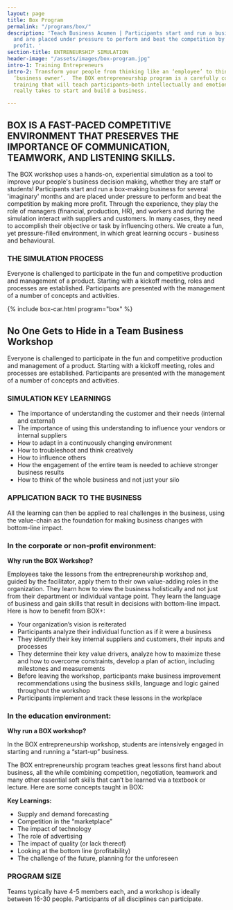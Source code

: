 ```yaml
---
layout: page
title: Box Program
permalink: "/programs/box/"
description: 'Teach Business Acumen | Participants start and run a business in a simulation
  and are placed under pressure to perform and beat the competition by making more
  profit. '
section-title: ENTRENEURSHIP SIMULATION
header-image: "/assets/images/box-program.jpg"
intro-1: Training Entrepreneurs
intro-2: Transform your people from thinking like an ‘employee’ to thinking like a
  ‘business owner’.  The BOX entrepreneurship program is a carefully constructed entrepreneurship
  training that will teach participants–both intellectually and emotionally–what it
  really takes to start and build a business.

---
```

## **BOX IS A FAST-PACED COMPETITIVE ENVIRONMENT THAT PRESERVES THE IMPORTANCE OF COMMUNICATION, TEAMWORK, AND LISTENING SKILLS.**

The BOX workshop uses a hands-on, experiential simulation as a tool to improve your people's business decision making, whether they are staff or students! Participants start and run a box-making business for several 'imaginary' months and are placed under pressure to perform and beat the competition by making more profit. Through the experience, they play the role of managers (financial, production, HR), and workers and during the simulation interact with suppliers and customers.  In many cases, they need to accomplish their objective or task by influencing others. We create a fun, yet pressure-filled environment, in which great learning occurs - business and behavioural.

### **THE SIMULATION PROCESS**

Everyone is challenged to participate in the fun and competitive production and management of a product. Starting with a kickoff meeting, roles and processes are established. Participants are presented with the management of a number of concepts and activities.

<!-- BOX Program Process Stages (edit in 'Data/box-car.yml') -->
{% include box-car.html program="box" %}

## No One Gets to Hide in a Team Business Workshop

Everyone is challenged to participate in the fun and competitive production and management of a product. Starting with a kickoff meeting, roles and processes are established. Participants are presented with the management of a number of concepts and activities.

### SIMULATION KEY LEARNINGS

* The importance of understanding the customer and their needs (internal and external)
* The importance of using this understanding to influence your vendors or internal suppliers
* How to adapt in a continuously changing environment
* How to troubleshoot and think creatively
* How to influence others
* How the engagement of the entire team is needed to achieve stronger business results
* How to think of the whole business and not just your silo

### APPLICATION BACK TO THE BUSINESS

All the learning can then be applied to real challenges in the business, using the value-chain as the foundation for making business changes with bottom-line impact.

### In the corporate or non-profit environment:

**Why run the BOX Workshop?**

Employees take the lessons from the entrepreneurship workshop and, guided by the facilitator, apply them to their own value-adding roles in the organization. They learn how to view the business holistically and not just from their department or individual vantage point. They learn the language of business and gain skills that result in decisions with bottom-line impact. Here is how to benefit from BOX+:

* Your organization’s vision is reiterated
* Participants analyze their individual function as if it were a business
* They identify their key internal suppliers and customers, their inputs and processes
* They determine their key value drivers, analyze how to maximize these and how to overcome constraints, develop a plan of action, including milestones and measurements
* Before leaving the workshop, participants make business improvement recommendations using the business skills, language and logic gained throughout the workshop
* Participants implement and track these lessons in the workplace

### In the education environment:

**Why run a BOX workshop?**

In the BOX entrepreneurship workshop, students are intensively engaged in starting and running a “start-up” business.

The BOX entrepreneurship program teaches great lessons first hand about business, all the while combining competition, negotiation, teamwork and many other essential soft skills that can’t be learned via a textbook or lecture. Here are some concepts taught in BOX:

**Key Learnings:**

* Supply and demand forecasting
* Competition in the “marketplace”
* The impact of technology
* The role of advertising
* The impact of quality (or lack thereof)
* Looking at the bottom line (profitability)
* The challenge of the future, planning for the unforeseen

### PROGRAM SIZE

Teams typically have 4-5 members each, and a workshop is ideally between 16-30 people. Participants of all disciplines can participate.